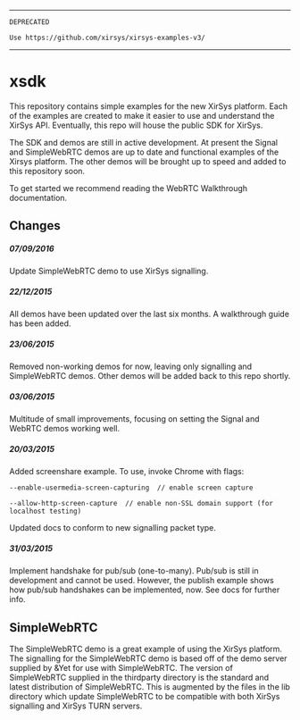 ***
```
DEPRECATED

Use https://github.com/xirsys/xirsys-examples-v3/
```
***

xsdk
====

This repository contains simple examples for the new XirSys platform.  Each of the examples are created to make it easier to use and understand the XirSys API. Eventually, this repo will house the public SDK for XirSys.

The SDK and demos are still in active development. At present the Signal and SimpleWebRTC demos are up to date and functional examples of the Xirsys platform. The other demos will be brought up to speed and added to this repository soon. 

To get started we recommend reading the WebRTC Walkthrough documentation.

Changes
-------

##### 07/09/2016
Update SimpleWebRTC demo to use XirSys signalling.

##### 22/12/2015
All demos have been updated over the last six months. A walkthrough guide has been added.

##### 23/06/2015
Removed non-working demos for now, leaving only signalling and SimpleWebRTC demos. Other demos will be added back to this repo shortly.

##### 03/06/2015
Multitude of small improvements, focusing on setting the Signal and WebRTC demos working well.

##### 20/03/2015
Added screenshare example. To use, invoke Chrome with flags:

    --enable-usermedia-screen-capturing  // enable screen capture

    --allow-http-screen-capture  // enable non-SSL domain support (for localhost testing)

Updated docs to conform to new signalling packet type.

##### 31/03/2015
Implement handshake for pub/sub (one-to-many).  Pub/sub is still in development and cannot be used. However, the publish example shows how pub/sub handshakes can be implemented, now.  See docs for further info.

SimpleWebRTC
------------

The SimpleWebRTC demo is a great example of using the XirSys platform. The signalling for the SimpleWebRTC demo is based off of the demo server supplied by &Yet for use with SimpleWebRTC. The version of SimpleWebRTC supplied in the thirdparty directory is the standard and latest distribution of SimpleWebRTC. This is augmented by the files in the lib directory which update SimpleWebRTC to be compatible with both XirSys signalling and XirSys TURN servers.
